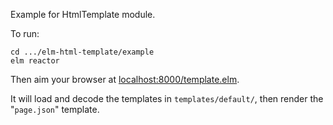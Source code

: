 Example for HtmlTemplate module.

To run:

    cd .../elm-html-template/example
    elm reactor
    
Then aim your browser at [localhost:8000/template.elm](http://localhost:8000/template.elm).
    

It will load and decode the templates in `templates/default/`, then render the "`page.json`" template.

